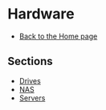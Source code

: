 # Hardware

- [Back to the Home page](../README.md)

## Sections
- [Drives](Drives/README.md)
- [NAS](NAS/README.md)
- [Servers](Servers/README.md)
